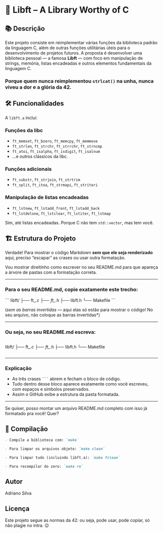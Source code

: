 # 🧠 Libft – A Library Worthy of C

## 📚 Descrição

Este projeto consiste em reimplementar várias funções da biblioteca padrão da linguagem C, além de outras funções utilitárias úteis para o desenvolvimento de projetos futuros. A proposta é desenvolver uma biblioteca pessoal — a famosa **Libft** — com foco em manipulação de strings, memória, listas encadeadas e outros elementos fundamentais da linguagem C.

### Porque quem nunca reimplementou `strlcat()` na unha, nunca viveu a dor e a glória da 42.

## 🛠️ Funcionalidades

A `libft.a` inclui:

### Funções da libc
- `ft_memset`, `ft_bzero`, `ft_memcpy`, `ft_memmove`
- `ft_strlen`, `ft_strchr`, `ft_strrchr`, `ft_strncmp`
- `ft_atoi`, `ft_isalpha`, `ft_isdigit`, `ft_isalnum`
- ...e outros clássicos da libc.

### Funções adicionais
- `ft_substr`, `ft_strjoin`, `ft_strtrim`
- `ft_split`, `ft_itoa`, `ft_strmapi`, `ft_striteri`

### Manipulação de listas encadeadas
- `ft_lstnew`, `ft_lstadd_front`, `ft_lstadd_back`
- `ft_lstdelone`, `ft_lstclear`, `ft_lstiter`, `ft_lstmap`

Sim, até listas encadeadas. Porque C não tem `std::vector`, mas tem você.

## 🏗️ Estrutura do Projeto

Verdade! Para mostrar o código Markdown **sem que ele seja renderizado** aqui, preciso “escapar” as crases ou usar outra formatação.

Vou mostrar direitinho como escrever no seu README.md para que apareça a árvore de pastas com a formatação correta.

---

### Para o seu README.md, copie exatamente este trecho:

\`\`\`
libft/
├── ft\_*.c
├── ft\_*.h
├── libft.h
└── Makefile
\`\`\`

(*sem as barras invertidas* — aqui elas só estão para mostrar o código! No seu arquivo, não coloque as barras invertidas\*)

---

### Ou seja, no seu README.md escreva:

```markdown
```

libft/
├── ft\_*.c
├── ft\_*.h
├── libft.h
└── Makefile

```
```

---

### Explicação

* As três crases ` ``` ` abrem e fecham o bloco de código.
* Tudo dentro desse bloco aparece exatamente como você escreveu, com espaços e símbolos preservados.
* Assim o GitHub exibe a estrutura da pasta formatada.

---

Se quiser, posso montar um arquivo README.md completo com isso já formatado pra você! Quer?


## 🔧 Compilação
```markdown
- Compile a biblioteca com: `make`

- Para limpar os arquivos objeto: `make clean`

- Para limpar tudo (incluindo libft.a): `make fclean`

- Para recompilar do zero: `make re`
```
## Autor

Adriano Silva

## Licença

Este projeto segue as normas da 42: ou seja, pode usar, pode copiar, só não plagie no intra. 😉
